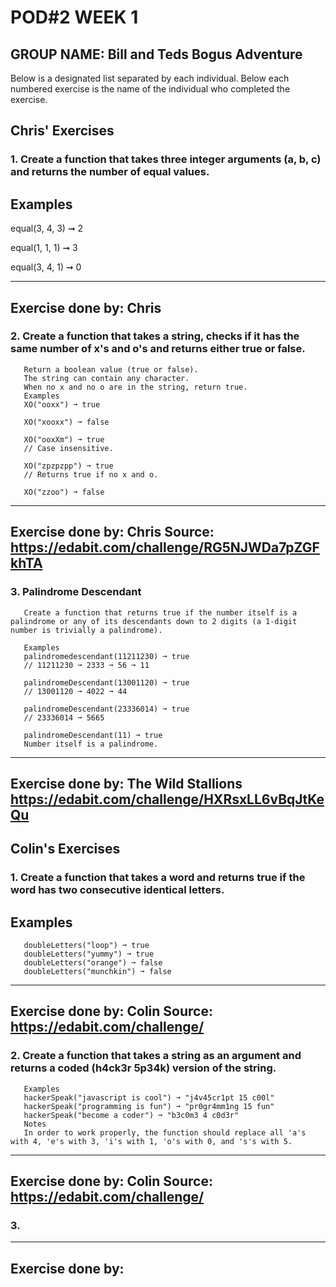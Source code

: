 # POD#2 WEEK 1

## GROUP NAME: Bill and Teds Bogus Adventure

Below is a designated list separated by each individual. Below each numbered exercise is the name of the individual who completed the exercise.

## Chris' Exercises

### 1. Create a function that takes three integer arguments (a, b, c) and returns the number of equal values.

## Examples
   equal(3, 4, 3) ➞ 2
   
   equal(1, 1, 1) ➞ 3
   
   equal(3, 4, 1) ➞ 0

----
Exercise done by: Chris
----


### 2. Create a function that takes a string, checks if it has the same number of x's and o's and returns either true or false.
       
       Return a boolean value (true or false).
       The string can contain any character.
       When no x and no o are in the string, return true.
       Examples
       XO("ooxx") ➞ true
       
       XO("xooxx") ➞ false
       
       XO("ooxXm") ➞ true
       // Case insensitive.
       
       XO("zpzpzpp") ➞ true
       // Returns true if no x and o.
       
       XO("zzoo") ➞ false



----
Exercise done by: Chris
Source: https://edabit.com/challenge/RG5NJWDa7pZGFkhTA
----


### 3. Palindrome Descendant
       
       Create a function that returns true if the number itself is a palindrome or any of its descendants down to 2 digits (a 1-digit number is trivially a palindrome).
       
       Examples
       palindromedescendant(11211230) ➞ true
       // 11211230 ➞ 2333 ➞ 56 ➞ 11
       
       palindromeDescendant(13001120) ➞ true
       // 13001120 ➞ 4022 ➞ 44
       
       palindromeDescendant(23336014) ➞ true
       // 23336014 ➞ 5665
       
       palindromeDescendant(11) ➞ true
       Number itself is a palindrome.



----
Exercise done by: The Wild Stallions
https://edabit.com/challenge/HXRsxLL6vBqJtKeQu
----


## Colin's Exercises

### 1. Create a function that takes a word and returns true if the word has two consecutive identical letters.
     
##     Examples
       doubleLetters("loop") ➞ true
       doubleLetters("yummy") ➞ true
       doubleLetters("orange") ➞ false
       doubleLetters("munchkin") ➞ false

----
Exercise done by: Colin
Source: https://edabit.com/challenge/
----

### 2. Create a function that takes a string as an argument and returns a coded (h4ck3r 5p34k) version of the string.
       Examples
       hackerSpeak("javascript is cool") ➞ "j4v45cr1pt 15 c00l"
       hackerSpeak("programming is fun") ➞ "pr0gr4mm1ng 15 fun"
       hackerSpeak("become a coder") ➞ "b3c0m3 4 c0d3r"
       Notes
       In order to work properly, the function should replace all 'a's with 4, 'e's with 3, 'i's with 1, 'o's with 0, and 's's with 5.



----
Exercise done by: Colin
Source: https://edabit.com/challenge/
----



### 3. 

----
Exercise done by:
----
